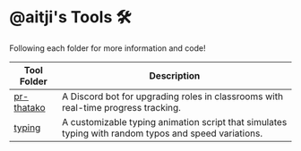 # @aitji's Tools 🛠️

Following each folder for more information and code!

| Tool Folder     | Description                                                                 |
|-----------------|-----------------------------------------------------------------------------|
| [pr-thatako](./pr-thatako/README.md) | A Discord bot for upgrading roles in classrooms with real-time progress tracking. |
| [typing](./typing/README.md)        | A customizable typing animation script that simulates typing with random typos and speed variations. |